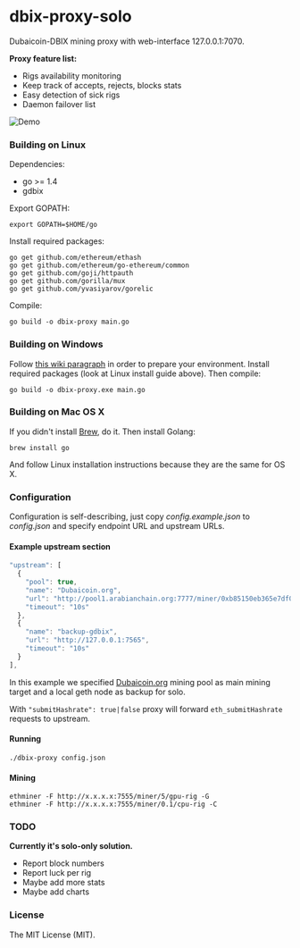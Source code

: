 # dbix-proxy-solo

Dubaicoin-DBIX mining proxy with web-interface 127.0.0.1:7070.

**Proxy feature list:**

* Rigs availability monitoring
* Keep track of accepts, rejects, blocks stats
* Easy detection of sick rigs
* Daemon failover list

![Demo](https://raw.githubusercontent.com/sanja18/dbix-proxy-solo/master/proxy.png)

### Building on Linux

Dependencies:

  * go >= 1.4
  * gdbix

Export GOPATH:

    export GOPATH=$HOME/go

Install required packages:

    go get github.com/ethereum/ethash
    go get github.com/ethereum/go-ethereum/common
    go get github.com/goji/httpauth
    go get github.com/gorilla/mux
    go get github.com/yvasiyarov/gorelic

Compile:

    go build -o dbix-proxy main.go

### Building on Windows

Follow [this wiki paragraph](https://github.com/ethereum/go-ethereum/wiki/Installation-instructions-for-Windows#building-from-source) in order to prepare your environment.
Install required packages (look at Linux install guide above). Then compile:

    go build -o dbix-proxy.exe main.go

### Building on Mac OS X

If you didn't install [Brew](http://brew.sh/), do it. Then install Golang:

    brew install go

And follow Linux installation instructions because they are the same for OS X.

### Configuration

Configuration is self-describing, just copy *config.example.json* to *config.json* and specify endpoint URL and upstream URLs.

#### Example upstream section

```javascript
"upstream": [
  {
    "pool": true,
    "name": "Dubaicoin.org",
    "url": "http://pool1.arabianchain.org:7777/miner/0xb85150eb365e7df0941f0cf08235f987ba91506a/proxy",
    "timeout": "10s"
  },
  {
    "name": "backup-gdbix",
    "url": "http://127.0.0.1:7565",
    "timeout": "10s"
  }
],
```

In this example we specified [Dubaicoin.org](https://pool.dubaicoin.org) mining pool as main mining target and a local geth node as backup for solo.

With <code>"submitHashrate": true|false</code> proxy will forward <code>eth_submitHashrate</code> requests to upstream.

#### Running

    ./dbix-proxy config.json

#### Mining

    ethminer -F http://x.x.x.x:7555/miner/5/gpu-rig -G
    ethminer -F http://x.x.x.x:7555/miner/0.1/cpu-rig -C


### TODO

**Currently it's solo-only solution.**

* Report block numbers
* Report luck per rig
* Maybe add more stats
* Maybe add charts


### License

The MIT License (MIT).
